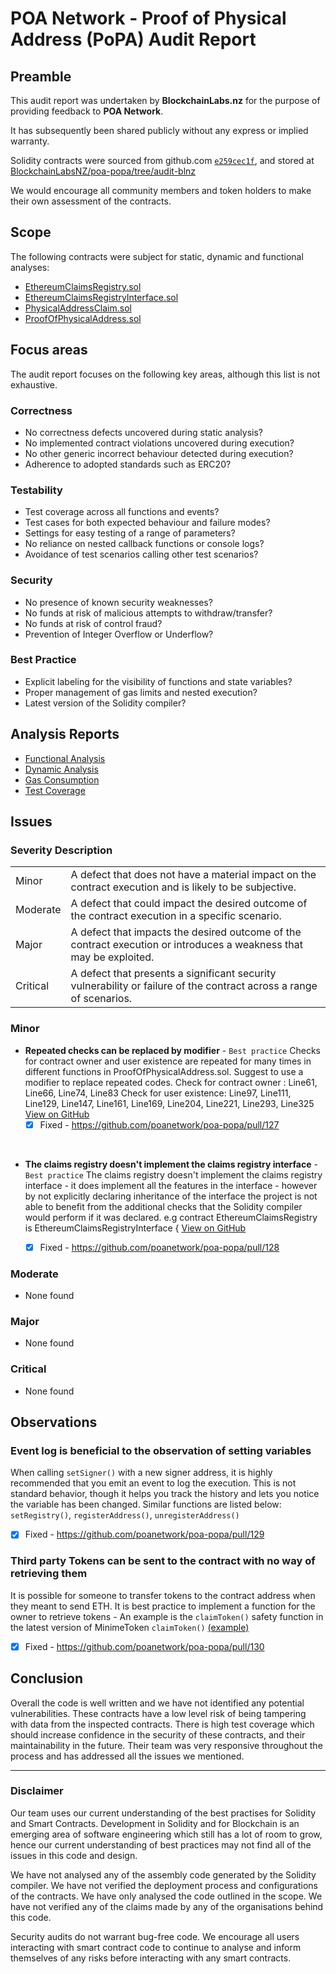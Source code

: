 # POA Network - Proof of Physical Address (PoPA) Audit Report

## Preamble
This audit report was undertaken by **BlockchainLabs.nz** for the purpose of providing feedback to **POA Network**.

It has subsequently been shared publicly without any express or implied warranty.

Solidity contracts were sourced from github.com [`e259cec1f`](https://github.com/BlockchainLabsNZ/poa-popa/commit/e259cec1fcfcfdff30a52bffb395d845c774855b), and stored at [BlockchainLabsNZ/poa-popa/tree/audit-blnz](https://github.com/BlockchainLabsNZ/poa-popa/tree/audit-blnz)

We would encourage all community members and token holders to make their own assessment of the contracts.

## Scope
The following contracts were subject for static, dynamic and functional analyses:

- [EthereumClaimsRegistry.sol](https://github.com/BlockchainLabsNZ/poa-popa/blob/audit-blnz/blockchain/contracts/EthereumClaimsRegistry.sol)
- [EthereumClaimsRegistryInterface.sol](https://github.com/BlockchainLabsNZ/poa-popa/blob/audit-blnz/blockchain/contracts/EthereumClaimsRegistryInterface.sol)
- [PhysicalAddressClaim.sol](https://github.com/BlockchainLabsNZ/poa-popa/blob/audit-blnz/blockchain/contracts/PhysicalAddressClaim.sol)
- [ProofOfPhysicalAddress.sol](https://github.com/BlockchainLabsNZ/poa-popa/blob/audit-blnz/blockchain/contracts/ProofOfPhysicalAddress.sol)

## Focus areas
The audit report focuses on the following key areas, although this list is not exhaustive.

### Correctness
- No correctness defects uncovered during static analysis?
- No implemented contract violations uncovered during execution?
- No other generic incorrect behaviour detected during execution?
- Adherence to adopted standards such as ERC20?

### Testability
- Test coverage across all functions and events?
- Test cases for both expected behaviour and failure modes?
- Settings for easy testing of a range of parameters?
- No reliance on nested callback functions or console logs?
- Avoidance of test scenarios calling other test scenarios?

### Security
- No presence of known security weaknesses?
- No funds at risk of malicious attempts to withdraw/transfer?
- No funds at risk of control fraud?
- Prevention of Integer Overflow or Underflow?

### Best Practice
- Explicit labeling for the visibility of functions and state variables?
- Proper management of gas limits and nested execution?
- Latest version of the Solidity compiler?

## Analysis Reports

- [Functional Analysis](functional-tests.md)
- [Dynamic Analysis](dynamic-analysis.md)
- [Gas Consumption](gas-consumption-report.md)
- [Test Coverage](test-coverage.md)

## Issues

### Severity Description
<table>
<tr>
  <td>Minor</td>
  <td>A defect that does not have a material impact on the contract execution and is likely to be subjective.</td>
</tr>
<tr>
  <td>Moderate</td>
  <td>A defect that could impact the desired outcome of the contract execution in a specific scenario.</td>
</tr>
<tr>
  <td>Major</td>
  <td> A defect that impacts the desired outcome of the contract execution or introduces a weakness that may be exploited.</td>
</tr>
<tr>
  <td>Critical</td>
  <td>A defect that presents a significant security vulnerability or failure of the contract across a range of scenarios.</td>
</tr>
</table>

### Minor

- **Repeated checks can be replaced by modifier** - `Best practice`
Checks for contract owner and user existence are repeated for many times in different functions in ProofOfPhysicalAddress.sol. Suggest to use a modifier to replace repeated codes.
Check for contract owner :
Line61, Line66, Line74, Line83
Check for user existence:
Line97, Line111, Line129, Line147, Line161, Line169, Line204, Line221, Line293, Line325
[View on GitHub](https://github.com/BlockchainLabsNZ/poa-popa/issues/1)
  - [x] Fixed - https://github.com/poanetwork/poa-popa/pull/127
<br>

- **The claims registry doesn't implement the claims registry interface** - `Best practice`
The claims registry doesn't implement the claims registry interface - it does implement all the features in the interface - however by not explicitly declaring inheritance of the interface the project is not able to benefit from the additional checks that the Solidity compiler would perform if it was declared.
e.g contract EthereumClaimsRegistry is EthereumClaimsRegistryInterface {
[View on GitHub](https://github.com/BlockchainLabsNZ/poa-popa/issues/2)
  - [x] Fixed - https://github.com/poanetwork/poa-popa/pull/128


### Moderate

- None found

### Major

- None found

### Critical

- None found

## Observations

### Event log is beneficial to the observation of setting variables
When calling `setSigner()` with a new signer address, it is highly recommended that you emit an event to log the execution. This is not standard behavior, though it helps you track the history and lets you notice the variable has been changed.
Similar functions are listed below:
`setRegistry()`, `registerAddress()`, `unregisterAddress()`
  - [x] Fixed - https://github.com/poanetwork/poa-popa/pull/129

### Third party Tokens can be sent to the contract with no way of retrieving them
It is possible for someone to transfer tokens to the contract address when they meant to send ETH. It is best practice to implement a function for the owner to retrieve tokens - An example is the `claimToken()` safety function in the latest version of MinimeToken `claimToken()` [(example)](https://github.com/Giveth/minime/blob/ea04d950eea153a04c51fa510b068b9dded390cb/contracts/MiniMeToken.sol#L497)
  - [x] Fixed - https://github.com/poanetwork/poa-popa/pull/130

## Conclusion

Overall the code is well written and we have not identified any potential vulnerabilities. These contracts have a low level risk of being tampering with data from the inspected contracts. There is high test coverage which should increase confidence in the security of these contracts, and their maintainability in the future. Their team was very responsive throughout the process and has addressed all the issues we mentioned.

___

### Disclaimer

Our team uses our current understanding of the best practises for Solidity and Smart Contracts. Development in Solidity and for Blockchain is an emerging area of software engineering which still has a lot of room to grow, hence our current understanding of best practices may not find all of the issues in this code and design.

We have not analysed any of the assembly code generated by the Solidity compiler. We have not verified the deployment process and configurations of the contracts. We have only analysed the code outlined in the scope. We have not verified any of the claims made by any of the organisations behind this code.

Security audits do not warrant bug-free code. We encourage all users interacting with smart contract code to continue to analyse and inform themselves of any risks before interacting with any smart contracts.
